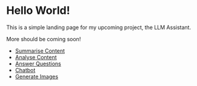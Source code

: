 # Hello World!

This is a simple landing page for my upcoming project, the LLM Assistant.

More should be coming soon!

- [Summarise Content](/summarise)
- [Analyse Content](/analysis)
- [Answer Questions](/question)
- [Chatbot](/chatbot)
- [Generate Images](/image)